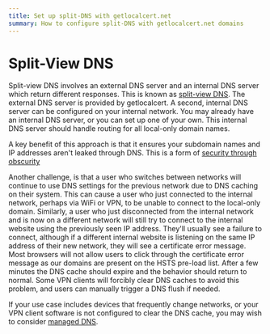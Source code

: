 ```yaml
---
title: Set up split-DNS with getlocalcert.net
summary: How to configure split-DNS with getlocalcert.net domains
---
```


# Split-View DNS

Split-view DNS involves an external DNS server and an internal DNS server which return different responses.
This is known as [split-view DNS](https://en.wikipedia.org/wiki/Split-view_DNS).
The external DNS server is provided by getlocalcert.
A second, internal DNS server can be configured on your internal network.
You may already have an internal DNS server, or you can set up one of your own.
This internal DNS server should handle routing for all local-only domain names.

A key benefit of this approach is that it ensures your subdomain names and IP addresses aren't leaked through DNS.
This is a form of [security through obscurity](https://en.wikipedia.org/wiki/Security_through_obscurity)

Another challenge, is that a user who switches between networks will continue to use DNS settings for the previous network due to DNS caching on their system.
This can cause a user who just connected to the internal network, perhaps via WiFi or VPN, to be unable to connect to the local-only domain.
Similarly, a user who just disconnected from the internal network and is now on a different network will still try to connect to the internal website using the previously seen IP address.
They'll usually see a failure to connect, although if a different internal website is listening on the same IP address of their new network, they will see a certificate error message.
Most browsers will not allow users to click through the certificate error message as our domains are present on the HSTS pre-load list.
After a few minutes the DNS cache should expire and the behavior should return to normal.
Some VPN clients will forcibly clear DNS caches to avoid this problem, and users can manually trigger a DNS flush if needed.

If your use case includes devices that frequently change networks, or your VPN client software is not configured to clear the DNS cache, you may wish to consider [managed DNS](/dns/managed/).


